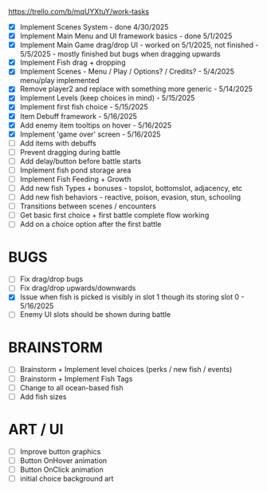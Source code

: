 https://trello.com/b/mqUYXtuY/work-tasks

- [x] Implement Scenes System - done 4/30/2025
- [x] Implement Main Menu and UI framework basics - done 5/1/2025
- [x] Implement Main Game drag/drop UI - worked on 5/1/2025, not finished - 5/5/2025 - mostly finished but bugs when dragging upwards
- [x] Implement Fish drag + dropping
- [x] Implement Scenes - Menu / Play / Options? / Credits? - 5/4/2025 menu/play implemented
- [x] Remove player2 and replace with something more generic - 5/14/2025
- [x] Implement Levels (keep choices in mind) - 5/15/2025
- [x] Implement first fish choice - 5/15/2025
- [x] Item Debuff framework - 5/16/2025
- [x] Add enemy item tooltips on hover - 5/16/2025
- [x] Implement 'game over' screen - 5/16/2025
- [ ] Add items with debuffs
- [ ] Prevent dragging during battle
- [ ] Add delay/button before battle starts
- [ ] Implement fish pond storage area
- [ ] Implement Fish Feeding + Growth
- [ ] Add new fish Types + bonuses - topslot, bottomslot, adjacency, etc
- [ ] Add new fish behaviors - reactive, poison, evasion, stun, schooling
- [ ] Transitions between scenes / encounters
- [ ] Get basic first choice + first battle complete flow working
- [ ] Add on a choice option after the first battle

# BUGS

- [ ] Fix drag/drop bugs
- [ ] Fix drag/drop upwards/downwards
- [x] Issue when fish is picked is visibly in slot 1 though its storing slot 0 - 5/16/2025
- [ ] Enemy UI slots should be shown during battle

# BRAINSTORM

- [ ] Brainstorm + Implement level choices (perks / new fish / events)
- [ ] Brainstorm + Implement Fish Tags
- [ ] Change to all ocean-based fish
- [ ] Add fish sizes

# ART / UI

- [ ] Improve button graphics
- [ ] Button OnHover animation
- [ ] Button OnClick animation
- [ ] initial choice background art
